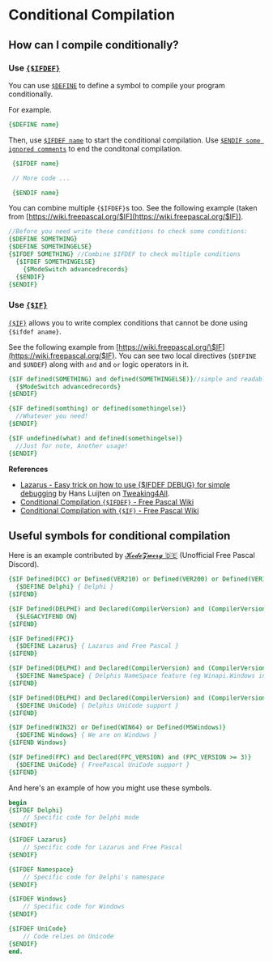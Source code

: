 # Conditional Compilation


## How can I compile conditionally?

### Use [`{$IFDEF}`](https://www.freepascal.org/docs-html/prog/progsu31.html)

You can use [`$DEFINE`](https://www.freepascal.org/docs-html/prog/progsu11.html) to define a symbol to compile your program conditionally.

For example.

```pascal
{$DEFINE name}
```

Then, use [`$IFDEF name`](https://www.freepascal.org/docs-html/prog/progsu31.html) to start the conditional compilation.
Use [`$ENDIF some ignored comments`](https://www.freepascal.org/docs-html/prog/progsu16.html) to end the conditonal compilation.

```pascal
 {$IFDEF name}

 // More code ...

 {$ENDIF name}
```

You can combine multiple `{$IFDEF}`s too. See the following example (taken from [https://wiki.freepascal.org/$IF](https://wiki.freepascal.org/$IF)).

```pascal linenums="1"
//Before you need write these conditions to check some conditions:
{$DEFINE SOMETHING}
{$DEFINE SOMETHINGELSE}
{$IFDEF SOMETHING} //Combine $IFDEF to check multiple conditions
  {$IFDEF SOMETHINGELSE}
    {$ModeSwitch advancedrecords}
  {$ENDIF}
{$ENDIF}
```

### Use [`{$IF}`](https://www.freepascal.org/docs-html/prog/progsu29.html)

[`{$IF}`](https://www.freepascal.org/docs-html/prog/progsu29.html) allows you to write complex conditions that cannot be done using `{$ifdef aname}`.

See the following example from [https://wiki.freepascal.org/\$IF](https://wiki.freepascal.org/$IF). You can see two local directives (`$DEFINE` and `$UNDEF`) along with `and` and `or` logic operators in it.

```pascal linenums="1"
{$IF defined(SOMETHING) and defined(SOMETHINGELSE)}//simple and readabl instead of union {$IFDef}`s
  {$ModeSwitch advancedrecords}
{$ENDIF} 

{$IF defined(somthing) or defined(somethingelse)}
  //Whatever you need!
{$ENDIF}

{$IF undefined(what) and defined(somethingelse)}
  //Just for note, Another usage!
{$ENDIF}
```

**References**

- [Lazarus - Easy trick on how to use {$IFDEF DEBUG} for simple debugging](https://www.tweaking4all.com/forum/delphi-lazarus-free-pascal/lazarus-easy-trick-on-how-to-use-ifdef-debug-for-simple-debugging/) by Hans Luijten on [Tweaking4All](https://www.tweaking4all.com).
- [Conditional Compilation `{$IFDEF}` - Free Pascal Wiki](https://wiki.freepascal.org/Conditional_compilation)
- [Conditional Compilation with `{$IF}` - Free Pascal Wiki](https://wiki.freepascal.org/$IF)

## Useful symbols for conditional compilation

Here is an example contributed by [𝓚𝓸𝓭𝓮𝓩𝔀𝓮𝓻𝓰 🇩🇪](https://discord.com/channels/570025060312547359/570025060312547361/1193531999542063134) (Unofficial Free Pascal Discord).

```pascal linenums="1"
{$IF Defined(DCC) or Defined(VER210) or Defined(VER200) or Defined(VER190) or Defined(VER185) or Defined(VER180) or Defined(VER170) or Defined(VER160) or Defined(VER150) or Defined(VER140) or Defined(VER130) or Defined(VER120) or Defined(VER100) or Defined(VER90) or Defined(VER80)}
  {$DEFINE Delphi} { Delphi }
{$IFEND}

{$IF Defined(DELPHI) and Declared(CompilerVersion) and (CompilerVersion >= 25)}
  {$LEGACYIFEND ON}
{$IFEND}

{$IF Defined(FPC)}
  {$DEFINE Lazarus} { Lazarus and Free Pascal }
{$IFEND}

{$IF Defined(DELPHI) and Declared(CompilerVersion) and (CompilerVersion >= 23)}
  {$DEFINE NameSpace} { Delphis NameSpace feature (eg Winapi.Windows instead of Windows) }
{$IFEND}

{$IF Defined(DELPHI) and Declared(CompilerVersion) and (CompilerVersion >= 20)}
  {$DEFINE UniCode} { Delphis UniCode support }
{$IFEND}

{$IF Defined(WIN32) or Defined(WIN64) or Defined(MSWindows)}
  {$DEFINE Windows} { We are on Windows }
{$IFEND Windows}

{$IF Defined(FPC) and Declared(FPC_VERSION) and (FPC_VERSION >= 3)}
  {$DEFINE UniCode} { FreePascal UniCode support }
{$IFEND}
```

And here's an example of how you might use these symbols.

```pascal linenums="1"
begin
{$IFDEF Delphi}
    // Specific code for Delphi mode
{$ENDIF}

{$IFDEF Lazarus}
    // Specific code for Lazarus and Free Pascal
{$ENDIF}

{$IFDEF Namespace}
    // Specific code for Delphi's namespace
{$ENDIF}

{$IFDEF Windows}
    // Specific code for Windows
{$ENDIF}

{$IFDEF UniCode}
    // Code relies on Unicode
{$ENDIF}
end.


```